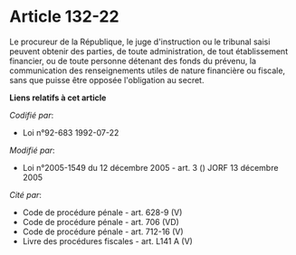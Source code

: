 # Article 132-22

Le procureur de la République, le juge d'instruction ou le tribunal saisi peuvent obtenir des parties, de toute
administration, de tout établissement financier, ou de toute personne détenant des fonds du prévenu, la communication des
renseignements utiles de nature financière ou fiscale, sans que puisse être opposée l'obligation au secret.

**Liens relatifs à cet article**

_Codifié par_:

  - Loi n°92-683 1992-07-22

_Modifié par_:

  - Loi n°2005-1549 du 12 décembre 2005 - art. 3 () JORF 13 décembre 2005

_Cité par_:

  - Code de procédure pénale - art. 628-9 (V)
  - Code de procédure pénale - art. 706 (VD)
  - Code de procédure pénale - art. 712-16 (V)
  - Livre des procédures fiscales - art. L141 A (V)
